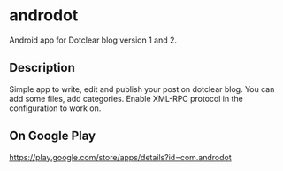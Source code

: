 # androdot

Android app for Dotclear blog version 1 and 2.

## Description

Simple app to write, edit and publish your post on dotclear blog.
You can add some files, add categories.
Enable XML-RPC protocol in the configuration to work on.

## On Google Play

https://play.google.com/store/apps/details?id=com.androdot